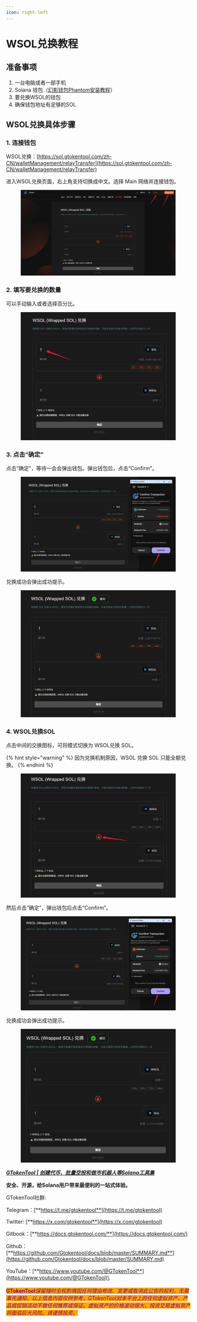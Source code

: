 ```yaml
---
icon: right-left
---
```


# WSOL兑换教程

## 准备事项 <a href="#zhun-bei-shi-xiang" id="zhun-bei-shi-xiang"></a>

1. 一台电脑或者一部手机
2. Solana 钱包（[幻影钱包Phantom安装教程](https://docs.gtokentool.com/solana/auxiliary-tutorial/phantom-wallet-installation)）
3. 要兑换WSOL的钱包
4. 确保钱包地址有足够的SOL

## WSOL兑换具体步骤

### 1. 连接钱包

WSOL兑换：[https://sol.gtokentool.com/zh-CN/walletManagement/relayTransfer](https://sol.gtokentool.com/zh-CN/walletManagement/relayTransfer)

进入WSOL兑换页面，右上角支持切换成中文。选择 Main 网络并连接钱包。

<figure><img src="../../.gitbook/assets/Snipaste_2025-09-23_15-24-28.png" alt=""><figcaption></figcaption></figure>

### 2. 填写要兑换的数量

可以手动输入或者选择百分比。

<figure><img src="../../.gitbook/assets/Snipaste_2025-09-23_15-27-12.png" alt=""><figcaption></figcaption></figure>

### 3. 点击“确定”

点击“确定”，等待一会会弹出钱包。弹出钱包后，点击“Confirm”。

<figure><img src="../../.gitbook/assets/Snipaste_2025-09-23_15-29-58.png" alt=""><figcaption></figcaption></figure>

兑换成功会弹出成功提示。

<figure><img src="../../.gitbook/assets/Snipaste_2025-09-23_15-30-38.png" alt=""><figcaption></figcaption></figure>

### 4. WSOL兑换SOL

点击中间的交换图标，可将模式切换为 WSOL兑换 SOL。

{% hint style="warning" %}
因为兑换机制原因，WSOL 兑换 SOL 只能全额兑换。
{% endhint %}

<figure><img src="../../.gitbook/assets/Snipaste_2025-09-23_15-35-56.png" alt=""><figcaption></figcaption></figure>

然后点击“确定”，弹出钱包后点击“Confirm”。

<figure><img src="../../.gitbook/assets/Snipaste_2025-09-23_15-37-38.png" alt=""><figcaption></figcaption></figure>

兑换成功会弹出成功提示。

<figure><img src="../../.gitbook/assets/Snipaste_2025-09-23_15-38-17.png" alt=""><figcaption></figcaption></figure>



[_**GTokenTool | 创建代币、批量空投和做市机器人等Solana工具集**_](https://sol.gtokentool.com)

**安全、开源，给Solana用户带来最便利的一站式体验。**



GTokenTool社群:

Telegram：[**https://t.me/gtokentool**](https://t.me/gtokentool)

Twitter:  [**https://x.com/gtokentool**](https://x.com/gtokentool)

Gitbook：[**https://docs.gtokentool.com/**](https://docs.gtokentool.com/)

Github：[**https://github.com/Gtokentool/docs/blob/master/SUMMARY.md**](https://github.com/Gtokentool/docs/blob/master/SUMMARY.md)

YouTube：[**https://www.youtube.com/@GTokenTool**](https://www.youtube.com/@GTokenTool)\
\
\
<mark style="color:purple;background-color:orange;">**GTokenTool**</mark>_<mark style="color:purple;background-color:orange;">保留随时全权酌情因任何理由修改、变更或取消此公告的权利，无需事先通知。以上信息内容仅供参考，GTokenTool对本平台上的任何虚拟资产、产品或促销活动不做任何推荐或保证。虚拟资产的价格波动很大，投资交易虚拟资产将面临巨大风险。请谨慎投资。</mark>_
